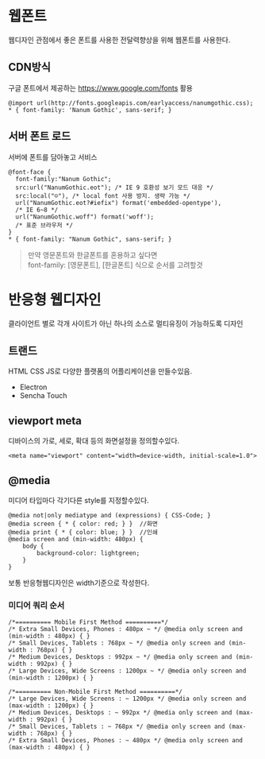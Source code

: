 # 웹폰트
웹디자인 관점에서 좋은 폰트를 사용한 전달력향상을 위해 웹폰트를 사용한다.

## CDN방식
구글 폰트에서 제공하는 https://www.google.com/fonts 활용  
```
@import url(http://fonts.googleapis.com/earlyaccess/nanumgothic.css);
* { font-family: 'Nanum Gothic', sans-serif; }
```

## 서버 폰트 로드
서버에 폰트를 담아놓고 서비스  
```
@font-face { 
  font-family:"Nanum Gothic";
  src:url("NanumGothic.eot"); /* IE 9 호환성 보기 모드 대응 */
  src:local("☺"), /* local font 사용 방지. 생략 가능 */
  url("NanumGothic.eot?#iefix") format('embedded-opentype'),
  /* IE 6~8 */
  url("NanumGothic.woff") format('woff');
  /* 표준 브라우저 */ 
} 
* { font-family: "Nanum Gothic", sans-serif; }
```

> 만약 영문폰트와 한글폰트를 혼용하고 싶다면  
font-family: [영문폰트], [한글폰트] 식으로 순서를 고려할것

# 반응형 웹디자인
클라이언트 별로 각개 사이트가 아닌 하나의 소스로 멀티유징이 가능하도록 디자인

## 트랜드
HTML CSS JS로 다양한 플랫폼의 어플리케이션을 만들수있음.
- Electron
- Sencha Touch

## viewport meta
디바이스의 가로, 세로, 확대 등의 화면설정을 정의할수있다.
```
<meta name="viewport" content="width=device-width, initial-scale=1.0">
```

## @media
미디어 타입마다 각기다른 style를 지정할수있다.
```
@media not|only mediatype and (expressions) { CSS-Code; }
@media screen { * { color: red; } }  //화면
@media print { * { color: blue; } }  //인쇄
@media screen and (min-width: 480px) { 
	body {
		background-color: lightgreen;
	}
}
```
보통 반응형웹디자인은 width기준으로 작성한다.

### 미디어 쿼리 순서
```
/*========== Mobile First Method ==========*/ 
/* Extra Small Devices, Phones : 480px ~ */ @media only screen and (min-width : 480px) { }
/* Small Devices, Tablets : 768px ~ */ @media only screen and (min-width : 768px) { } 
/* Medium Devices, Desktops : 992px ~ */ @media only screen and (min-width : 992px) { } 
/* Large Devices, Wide Screens : 1200px ~ */ @media only screen and (min-width : 1200px) { }

/*========== Non-Mobile First Method ==========*/
/* Large Devices, Wide Screens : ~ 1200px */ @media only screen and (max-width : 1200px) { }
/* Medium Devices, Desktops : ~ 992px */ @media only screen and (max-width : 992px) { } 
/* Small Devices, Tablets : ~ 768px */ @media only screen and (max-width : 768px) { } 
/* Extra Small Devices, Phones : ~ 480px */ @media only screen and (max-width : 480px) { }
```